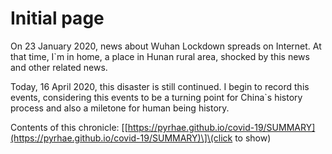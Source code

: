 # Initial page

On 23 January 2020, news about Wuhan Lockdown spreads on Internet. At that time, I\`m in home, a place in Hunan rural area, shocked by this news and other related news.

Today, 16 April 2020, this disaster is still continued. I begin to record this events, considering this events to be a turning point for China\`s history process and also a miletone for human being history.

Contents of this chronicle: \[[https://pyrhae.github.io/covid-19/SUMMARY](https://pyrhae.github.io/covid-19/SUMMARY)\]\(click to show\)

